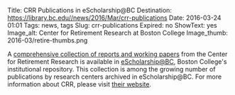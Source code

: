 Title: CRR Publications in eScholarship@BC
Destination: https://library.bc.edu//news/2016/Mar/crr-publications
Date: 2016-03-24 01:01 
Tags: news, tags 
Slug: crr-publications
Expired: no
ShowText: yes
Image_alt: Center for Retirement Research at Boston College
Image_thumb: 2016-03/retire-thumbs.png

A <a href="http://dlib.bc.edu/crr" target="_blank" rel="noopener">comprehensive collection of reports and working papers</a> from the Center for Retirement Research is available in <a href="http://escholarship.bc.edu/" target="_blank" rel="noopener">eScholarship@BC</a>, Boston College's institutional repository. This collection is among the growing number of publications by research centers archived in eScholarship@BC. For more information about CRR, please visit <a href="http://crr.bc.edu/" target="_blank" rel="noopener">their website</a>.

